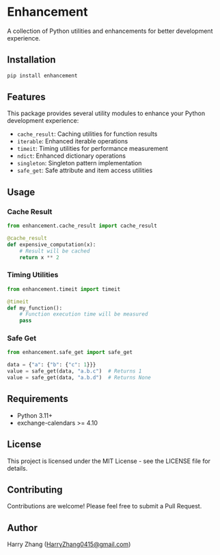 # Enhancement

A collection of Python utilities and enhancements for better development experience.

## Installation

```bash
pip install enhancement
```

## Features

This package provides several utility modules to enhance your Python development experience:

- `cache_result`: Caching utilities for function results
- `iterable`: Enhanced iterable operations
- `timeit`: Timing utilities for performance measurement
- `ndict`: Enhanced dictionary operations
- `singleton`: Singleton pattern implementation
- `safe_get`: Safe attribute and item access utilities

## Usage

### Cache Result

```python
from enhancement.cache_result import cache_result

@cache_result
def expensive_computation(x):
    # Result will be cached
    return x ** 2
```

### Timing Utilities

```python
from enhancement.timeit import timeit

@timeit
def my_function():
    # Function execution time will be measured
    pass
```

### Safe Get

```python
from enhancement.safe_get import safe_get

data = {"a": {"b": {"c": 1}}}
value = safe_get(data, "a.b.c")  # Returns 1
value = safe_get(data, "a.b.d")  # Returns None
```

## Requirements

- Python 3.11+
- exchange-calendars >= 4.10

## License

This project is licensed under the MIT License - see the LICENSE file for details.

## Contributing

Contributions are welcome! Please feel free to submit a Pull Request.

## Author

Harry Zhang (HarryZhang0415@gmail.com)
